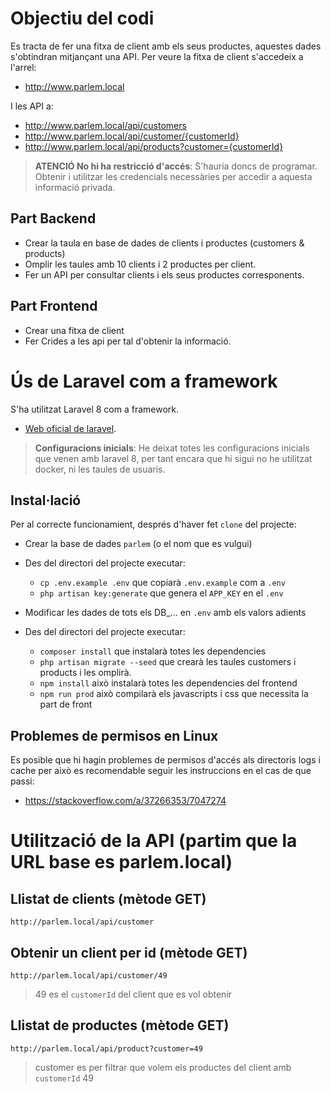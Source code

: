 # Objectiu del codi

Es tracta de fer una fitxa de client amb els seus productes, aquestes dades s'obtindran mitjançant una API. Per veure la fitxa de client s'accedeix a l'arrel:
- http://www.parlem.local

I les API a:
- http://www.parlem.local/api/customers
- http://www.parlem.local/api/customer/{customerId}
- http://www.parlem.local/api/products?customer={customerId}


> **ATENCIÓ No hi ha restricció d'accés**: S'hauria doncs de programar. Obtenir i utilitzar les credencials necessàries per accedir a aquesta informació privada.

## Part Backend
- Crear la taula en base de dades de clients i productes (customers & products)
- Omplir les taules amb 10 clients i 2 productes per client.
- Fer un API per consultar clients i els seus productes corresponents.

## Part Frontend
- Crear una fitxa de client
- Fer Crides a les api per tal d'obtenir la informació.

# Ús de Laravel com a framework

S'ha utilitzat Laravel 8 com a framework.

- [Web oficial de laravel](https://laravel.com/).

> **Configuracions inicials**: He deixat totes les configuracions inicials que
venen amb laravel 8, per tant encara que hi sigui no he utilitzat docker, ni les
taules de usuaris.

## Instal·lació
Per al correcte funcionamient, després d'haver fet `clone` del projecte:

- Crear la base de dades `parlem` (o el nom que es vulgui)

- Des del directori del projecte executar:
  - `cp .env.example .env` que copiarà `.env.example` com a `.env`
  - `php artisan key:generate` que genera el `APP_KEY` en el `.env`
- Modificar les dades de tots els DB_... en `.env` amb els valors adients
- Des del directori del projecte executar:
  - `composer install` que instalarà totes les dependencies
  - `php artisan migrate --seed` que crearà les taules customers i products i les omplirà.
  - `npm install` això instalarà totes les dependencies del frontend
  - `npm run prod` això compilarà els javascripts i css que necessita la part de front

## Problemes de permisos en Linux
Es posible que hi hagin problemes de permisos d'accés als directoris
logs i cache per això es recomendable seguir les instruccions en el cas de que passi:

- https://stackoverflow.com/a/37266353/7047274

# Utilització de la API (partim que la URL base es parlem.local)

## Llistat de clients (mètode GET)
`http://parlem.local/api/customer`

## Obtenir un client per id (mètode GET)
`http://parlem.local/api/customer/49`

> 49 es el `customerId` del client que es vol obtenir

## Llistat de productes (mètode GET)
`http://parlem.local/api/product?customer=49`
> customer es per filtrar que volem els productes del client amb `customerId` 49
